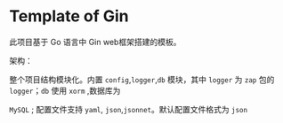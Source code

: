 # Template of Gin

此项目基于 Go 语言中 Gin web框架搭建的模板。

架构：

整个项目结构模块化。内置 `config`,`logger`,`db` 模块，其中 `logger` 为 `zap` 包的 `logger`；`db` 使用 `xorm` ,数据库为

`MySQL` ; 配置文件支持 `yaml`, `json`,`jsonnet`。默认配置文件格式为 `json`

